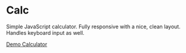 Calc
====

Simple JavaScript calculator. Fully responsive with a nice, clean layout.
Handles keyboard input as well.

[Demo Calculator](http://tomhooijenga.nl/calculator)
